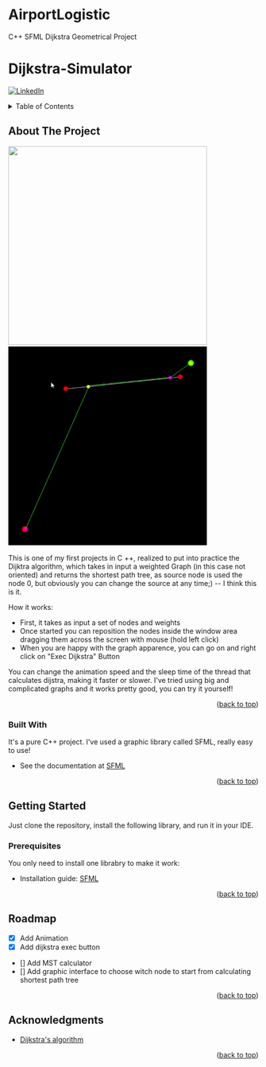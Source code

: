 # AirportLogistic
C++ SFML Dijkstra Geometrical Project


# Dijkstra-Simulator

<div id="top"></div>

[![LinkedIn][linkedin-shield]][linkedin-url]

<!-- TABLE OF CONTENTS -->
<details>
  <summary>Table of Contents</summary>
  <ol>
    <li>
      <a href="#about-the-project">About The Project</a>
      <ul>
        <li><a href="#built-with">Built With</a></li>
      </ul>
    </li>
    <li>
      <a href="#getting-started">Getting Started</a>
      <ul>
        <li><a href="#prerequisites">Prerequisites</a></li>
      </ul>
    </li>
    <li><a href="#roadmap">Roadmap</a></li>
    <li><a href="#acknowledgments">Acknowledgments</a></li>
  </ol>
</details>



<!-- ABOUT THE PROJECT -->
## About The Project

<span>
  <img src="https://github.com/fl0wo/AirportLogistic/blob/main/input_files/ezgif1.gif" width="400" height="400"/>
  <img src="https://github.com/fl0wo/AirportLogistic/blob/main/input_files/ezgif2.gif" width="400" height="400"/>
</span>

This is one of my first projects in C ++, realized to put into practice the Dijktra algorithm, which takes in input a weighted Graph (in this case not oriented) and returns the shortest path tree, as source node is used the node 0, but obviously you can change the source at any time;) -- I think this is it.

How it works:
* First, it takes as input a set of nodes and weights
* Once started you can reposition the nodes inside the window area dragging them across the screen with mouse (hold left click)
* When you are happy with the graph apparence, you can go on and right click on "Exec Dijkstra" Button

You can change the animation speed and the sleep time of the thread that calculates dijstra, making it faster or slower.
I've tried using big and complicated graphs and it works pretty good, you can try it yourself!

<p align="right">(<a href="#top">back to top</a>)</p>



### Built With

It's a pure C++ project. I've used a graphic library called SFML, really easy to use!

* See the documentation at [SFML](https://www.sfml-dev.org/)

<p align="right">(<a href="#top">back to top</a>)</p>


<!-- GETTING STARTED -->
## Getting Started

Just clone the repository, install the following library, and run it in your IDE.

### Prerequisites

You only need to install one librabry to make it work:
* Installation guide: [SFML](https://www.sfml-dev.org/tutorials/2.5/start-vc.php)
  
<p align="right">(<a href="#top">back to top</a>)</p>  

<!-- ROADMAP -->
## Roadmap

- [x] Add Animation
- [x] Add dijkstra exec button
- [] Add MST calculator
- [] Add graphic interface to choose witch node to start from calculating shortest path tree

<p align="right">(<a href="#top">back to top</a>)</p>


<!-- ACKNOWLEDGMENTS -->
## Acknowledgments

* [Dijkstra's algorithm](https://en.wikipedia.org/wiki/Dijkstra%27s_algorithm)

<p align="right">(<a href="#top">back to top</a>)</p>

<!-- MARKDOWN LINKS & IMAGES -->
[linkedin-shield]: https://img.shields.io/badge/-LinkedIn-black.svg?style=for-the-badge&logo=linkedin&colorB=555
[linkedin-url]: https://www.linkedin.com/in/florian-sabani/
